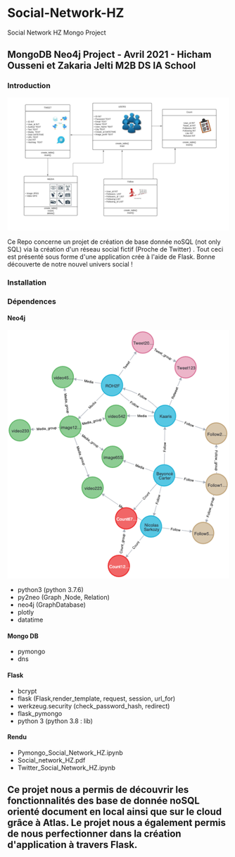 # Social-Network-HZ
Social Network HZ Mongo Project
## MongoDB Neo4j Project - Avril 2021 - Hicham Ousseni et Zakaria Jelti M2B DS IA School
### Introduction

<p align="center">
<img src="https://github.com/zak-9130/Social-Network-HZ/blob/main/image 2.png">
</p>


 
Ce Repo concerne un projet de création de base donnée noSQL (not only SQL) via la création d'un réseau social fictif (Proche de Twitter) . 
Tout ceci est présenté sous forme d'une application crée à l'aide de Flask.
Bonne découverte de notre nouvel univers social ! 

### Installation

### Dépendences

#### Neo4j

<p align="center">
  <img src="https://github.com/zak-9130/Social-Network-HZ/blob/main/image.png"  />
</p>

- python3 (python 3.7.6)
- py2neo (Graph ,Node, Relation)
- neo4j (GraphDatabase)
- plotly  
- datatime
#### Mongo DB
- pymongo 
- dns
#### Flask
- bcrypt
- flask (Flask,render_template, request, session, url_for)
- werkzeug.security (check_password_hash, redirect)
- flask_pymongo
- python 3 (python 3.8 : lib)

#### Rendu 
-  Pymongo_Social_Network_HZ.ipynb
- Social_network_HZ.pdf
- Twitter_Social_Network_HZ.ipynb

## Ce projet nous a permis de découvrir les fonctionnalités des base de donnée noSQL orienté document en local ainsi que sur le cloud grâce à Atlas. Le projet nous a également permis de nous perfectionner dans la création d'application à travers Flask.


